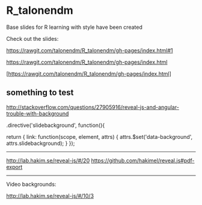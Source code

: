 # R_talonendm
Base slides for R learning with style have been created

Check out the slides:

https://rawgit.com/talonendm/R_talonendm/gh-pages/index.html#1

https://rawgit.com/talonendm/R_talonendm/gh-pages/index.html

[https://rawgit.com/talonendm/R_talonendm/gh-pages/index.html]


something to test
---- 
http://stackoverflow.com/questions/27905916/reveal-js-and-angular-trouble-with-background

.directive('slidebackground', function(){

 return {
     link: function(scope, element, attrs) {
     attrs.$set('data-background', attrs.slidebackground);
 }
});


-------
http://lab.hakim.se/reveal-js/#/20
https://github.com/hakimel/reveal.js#pdf-export

--------
Video backgrounds:

http://lab.hakim.se/reveal-js/#/10/3




